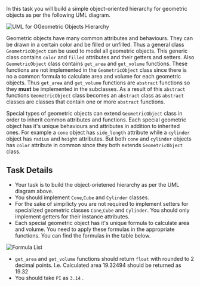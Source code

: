 In this task you will build a simple object-oriented hierarchy for geometric objects as per the following UML diagram.

![UML for OGeometric Objects Hierarchy](resource/uml.png)

Geometric objects have many common attributes and behaviours. They can be drawn in a certain color and be filled or unfilled. Thus a general class `GeometricObject` can be used to model all geometric objects. This generic class contains `color` and `filled` attributes and their getters and setters. Also `GeometricObject` class contains `get_area` and `get_volume` functions. These functions are not implemented in the `GeometricObject` class since there is no a common formula to calculate area and volume for each geometric objects. Thus `get_area` and `get_volume` functions are `abstract` functions so they **must** be implemented in the subclasses. As a result of this `abstract` functions `GeometricObject` class becomes an `abstract` class as `abstract` classes are classes that contain one or more `abstract` functions.

Special types of geometric objects can extend `GeometricObject` class in order to inherit common attributes and functions. Each special geometric object has it's unique behaviours and attributes in addition to inherited ones. For example a `cone` object has `side_length` attribute while a `cylinder` object has `radius` and `height` attributes. But both `cone` and `cylinder` objects has `color` attribute in common since they both extends `GeometricObject` class.

## Task Details

* Your task is to build the object-orietened hierarchy as per the UML diagram above. 
* You should implement `Cone`,`Cube` and `Cylinder` classes.
* For the sake of simpilicty you are not required to implement setters for specialized geometric classes `Cone`,`Cube` and `Cylinder`. You should only implement getters for their instance attributes.
* Each special geometric object has it's unique formula to calculate area and volume. You need to apply these formulas in the appropriate functions. You can find the formulas in the table below.

 ![Formula List](resource/formula.png)

* `get_area` and `get_volume` functions should return `float` with rounded to 2 decimal points. I.e. Calculated area 19.32494 should be returned as 19.32
* You should take `PI` as `3.14` .